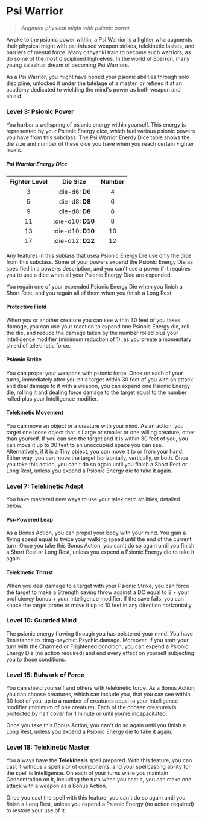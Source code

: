 # Psi Warrior

> *Augment physical might with psionic power*

Awake to the psionic power within, a Psi Warrior is a fighter who augments their physical might with psi-infused weapon strikes, telekinetic lashes, and barriers of mental force. Many githyanki train to become such warriors, as do some of the most disciplined high elves. In the world of Eberron, many young kalashtar dream of becoming Psi Warriors.

As a Psi Warrior, you might have honed your psionic abilities through solo discipline, unlocked it under the tutelage of a master, or refined it at an academy dedicated to wielding the mind's power as both weapon and shield.

### Level 3: Psionic Power

You harbor a wellspring of psionic energy within yourself. This energy is represented by your Psionic Energy dice, which fuel various psionic powers you have from this subclass. The Psi Warrior Enerdy Dice table shows the die size and number of these dice you have when you reach certain Fighter levels.

##### Psi Warrior Energy Dice

| Fighter Level | Die Size | Number |
|:-:|:-:|:-:|
| 3 | :die-d6: **D6** | 4 |
| 5 | :die-d8: **D8** | 6 |
| 9 | :die-d8: **D8** | 8 |
| 11 | :die-d10: **D10** | 8 |
| 13 | :die-d10: **D10** | 10 |
| 17 | :die-d12: **D12** | 12 |

Any features in this sublass that usea Psionic Energy Die use only the dice from this subclass. Some of your powers expend the Psionic Energy Die as specified in a power;s description, and you can't use a power if it requires you to use a dice when all your Psionic Energy Dice are expended.

You regain one of your expended Psionic Energy Die when you finish a Short Rest, and you regain all of them when you finish a Long Rest.

#### Protective Field

When you or another creature you can see within 30 feet of you takes damage, you can use your reaction to expend one Psionic Energy die, roll the die, and reduce the damage taken by the number rolled plus your Intelligence modifier (minimum reduction of 1), as you create a momentary shield of telekinetic force.

#### Psionic Strike

You can propel your weapons with psionic force. Once on each of your turns, immediately after you hit a target within 30 feet of you with an attack and deal damage to it with a weapon, you can expend one Psionic Energy die, rolling it and dealing force damage to the target equal to the number rolled plus your Intelligence modifier.

#### Telekinetic Movement

You can move an object or a creature with your mind. As an action, you target one loose object that is Large or smaller or one willing creature, other than yourself. If you can see the target and it is within 30 feet of you, you can move it up to 30 feet to an unoccupied space you can see. Alternatively, if it is a Tiny object, you can move it to or from your hand. Either way, you can move the target horizontally, vertically, or both. Once you take this action, you can't do so again until you finish a Short Rest or Long Rest, unless you expend a Psionic Energy die to take it again.

### Level 7: Telekinetic Adept

You have mastered new ways to use your telekinetic abilities, detailed below.

#### Psi-Powered Leap 

As a Bonus Action, you can propel your body with your mind. You gain a flying speed equal to twice your walking speed until the end of the current turn. Once you take this Bonus Action, you can't do so again until you finish a Short Rest or Long Rest, unless you expend a Psionic Energy die to take it again.

#### Telekinetic Thrust

When you deal damage to a target with your Psionic Strike, you can force the target to make a Strength saving throw against a DC equal to 8 + your proficiency bonus + your Intelligence modifier. If the save fails, you can knock the target prone or move it up to 10 feet in any direction horizontally.

### Level 10: Guarded Mind

The psionic energy flowing through you has bolstered your mind. You have Resistance to :dmg-psychic: Psychic damage. Moreover, if you start your turn with the Charmed or Frightened condition, you can expend a Psionic Energy Die (no action required) and end every effect on yourself subjecting you to those conditions.

### Level 15: Bulwark of Force

You can shield yourself and others with telekinetic force. As a Bonus Action, you can choose creatures, which can include you, that you can see within 30 feet of you, up to a number of creatures equal to your Intelligence modifier (minimum of one creature). Each of the chosen creatures is protected by half cover for 1 minute or until you're incapacitated.

Once you take this Bonus Action, you can't do so again until you finish a Long Rest, unless you expend a Psionic Energy die to take it again.

### Level 18: Telekinetic Master

You always have the **Telekinesis** spell prepared. With this feature, you can cast it withous a spell slor ot components, and your spellcasting ability for the spell is Intelligence. On each of your turns while you maintain Concentration on it, including the turn when you cast it, you can make one attack with a weapon as a Bonus Action.

Once you cast the spell with this feature, you can't do so again until you finish a Long Rest, unless you expend a Psionic Energy (no action required) to restore your use of it.